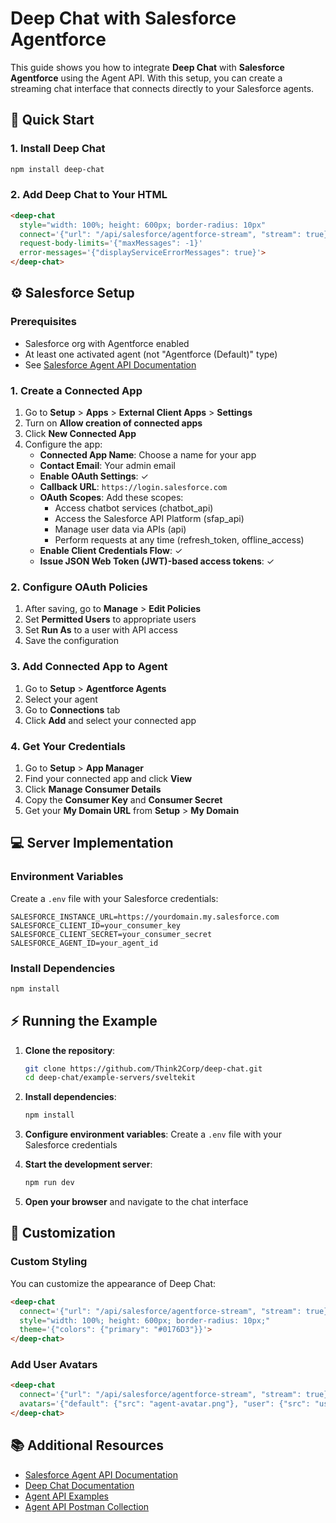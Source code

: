 # Deep Chat with Salesforce Agentforce

This guide shows you how to integrate **Deep Chat** with **Salesforce Agentforce** using the Agent API. With this setup, you can create a streaming chat interface that connects directly to your Salesforce agents.

## :rocket: Quick Start

### 1. Install Deep Chat

```bash
npm install deep-chat
```

### 2. Add Deep Chat to Your HTML

```html
<deep-chat
  style="width: 100%; height: 600px; border-radius: 10px"
  connect='{"url": "/api/salesforce/agentforce-stream", "stream": true}'
  request-body-limits='{"maxMessages": -1}'
  error-messages='{"displayServiceErrorMessages": true}'>
</deep-chat>
```

## :gear: Salesforce Setup

### Prerequisites

- Salesforce org with Agentforce enabled
- At least one activated agent (not "Agentforce (Default)" type)
- See [Salesforce Agent API Documentation](https://developer.salesforce.com/docs/einstein/genai/guide/agent-api-get-started.html)

### 1. Create a Connected App

1. Go to **Setup** > **Apps** > **External Client Apps** > **Settings**
2. Turn on **Allow creation of connected apps**
3. Click **New Connected App**
4. Configure the app:
   - **Connected App Name**: Choose a name for your app
   - **Contact Email**: Your admin email
   - **Enable OAuth Settings**: ✓
   - **Callback URL**: `https://login.salesforce.com`
   - **OAuth Scopes**: Add these scopes:
     - Access chatbot services (chatbot_api)
     - Access the Salesforce API Platform (sfap_api)
     - Manage user data via APIs (api)
     - Perform requests at any time (refresh_token, offline_access)
   - **Enable Client Credentials Flow**: ✓
   - **Issue JSON Web Token (JWT)-based access tokens**: ✓

### 2. Configure OAuth Policies

1. After saving, go to **Manage** > **Edit Policies**
2. Set **Permitted Users** to appropriate users
3. Set **Run As** to a user with API access
4. Save the configuration

### 3. Add Connected App to Agent

1. Go to **Setup** > **Agentforce Agents**
2. Select your agent
3. Go to **Connections** tab
4. Click **Add** and select your connected app

### 4. Get Your Credentials

1. Go to **Setup** > **App Manager**
2. Find your connected app and click **View**
3. Click **Manage Consumer Details**
4. Copy the **Consumer Key** and **Consumer Secret**
5. Get your **My Domain URL** from **Setup** > **My Domain**

## :computer: Server Implementation

### Environment Variables

Create a `.env` file with your Salesforce credentials:

```env
SALESFORCE_INSTANCE_URL=https://yourdomain.my.salesforce.com
SALESFORCE_CLIENT_ID=your_consumer_key
SALESFORCE_CLIENT_SECRET=your_consumer_secret
SALESFORCE_AGENT_ID=your_agent_id
```

### Install Dependencies

```bash
npm install
```

## :zap: Running the Example

1. **Clone the repository**:
   ```bash
   git clone https://github.com/Think2Corp/deep-chat.git
   cd deep-chat/example-servers/sveltekit
   ```

2. **Install dependencies**:
   ```bash
   npm install
   ```

3. **Configure environment variables**:
   Create a `.env` file with your Salesforce credentials

4. **Start the development server**:
   ```bash
   npm run dev
   ```

5. **Open your browser** and navigate to the chat interface

## :wrench: Customization

### Custom Styling

You can customize the appearance of Deep Chat:

```html
<deep-chat 
  connect='{"url": "/api/salesforce/agentforce-stream", "stream": true}'
  style="width: 100%; height: 600px; border-radius: 10px;"
  theme='{"colors": {"primary": "#0176D3"}}'>
</deep-chat>
```

### Add User Avatars

```html
<deep-chat 
  connect='{"url": "/api/salesforce/agentforce-stream", "stream": true}'
  avatars='{"default": {"src": "agent-avatar.png"}, "user": {"src": "user-avatar.png"}}'>
</deep-chat>
```

## :books: Additional Resources

- [Salesforce Agent API Documentation](https://developer.salesforce.com/docs/einstein/genai/guide/agent-api-get-started.html)
- [Deep Chat Documentation](https://deepchat.dev/)
- [Agent API Examples](https://developer.salesforce.com/docs/einstein/genai/guide/agent-api-examples.html)
- [Agent API Postman Collection](https://www.postman.com/salesforce-developers/salesforce-developers/collection/gwv9bjy/agent-api)
